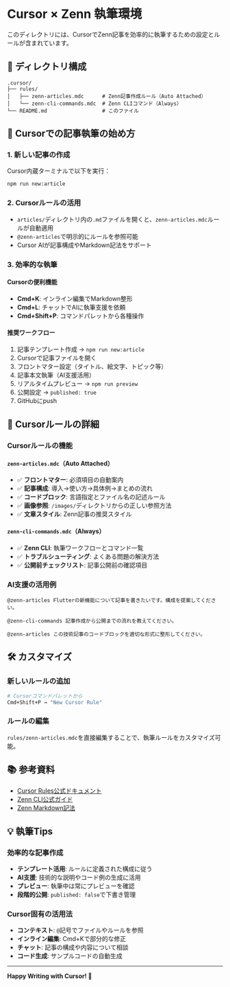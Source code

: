 # Cursor × Zenn 執筆環境

このディレクトリには、CursorでZenn記事を効率的に執筆するための設定とルールが含まれています。

## 📁 ディレクトリ構成

```
.cursor/
├── rules/
│   ├── zenn-articles.mdc      # Zenn記事作成ルール（Auto Attached）
│   └── zenn-cli-commands.mdc  # Zenn CLIコマンド（Always）
└── README.md                  # このファイル
```

## 🚀 Cursorでの記事執筆の始め方

### 1. 新しい記事の作成

Cursor内蔵ターミナルで以下を実行：

```bash
npm run new:article
```

### 2. Cursorルールの活用

- `articles/`ディレクトリ内の`.md`ファイルを開くと、`zenn-articles.mdc`ルールが自動適用
- `@zenn-articles`で明示的にルールを参照可能
- Cursor AIが記事構成やMarkdown記法をサポート

### 3. 効率的な執筆

#### Cursorの便利機能

- **Cmd+K**: インライン編集でMarkdown整形
- **Cmd+L**: チャットでAIに執筆支援を依頼
- **Cmd+Shift+P**: コマンドパレットから各種操作

#### 推奨ワークフロー

1. 記事テンプレート作成 → `npm run new:article`
2. Cursorで記事ファイルを開く
3. フロントマター設定（タイトル、絵文字、トピック等）
4. 記事本文執筆（AI支援活用）
5. リアルタイムプレビュー → `npm run preview`
6. 公開設定 → `published: true`
7. GitHubにpush

## 🎯 Cursorルールの詳細

### Cursorルールの機能

#### `zenn-articles.mdc`（Auto Attached）

- ✅ **フロントマター**: 必須項目の自動案内
- ✅ **記事構成**: 導入→使い方→具体例→まとめの流れ
- ✅ **コードブロック**: 言語指定とファイル名の記述ルール
- ✅ **画像参照**: `/images/`ディレクトリからの正しい参照方法
- ✅ **文章スタイル**: Zenn記事の推奨スタイル

#### `zenn-cli-commands.mdc`（Always）

- ✅ **Zenn CLI**: 執筆ワークフローとコマンド一覧
- ✅ **トラブルシューティング**: よくある問題の解決方法
- ✅ **公開前チェックリスト**: 記事公開前の確認項目

### AI支援の活用例

```
@zenn-articles Flutterの新機能について記事を書きたいです。構成を提案してください。
```

```
@zenn-cli-commands 記事作成から公開までの流れを教えてください。
```

```
@zenn-articles この技術記事のコードブロックを適切な形式に整形してください。
```

## 🛠️ カスタマイズ

### 新しいルールの追加

```bash
# Cursorコマンドパレットから
Cmd+Shift+P → "New Cursor Rule"
```

### ルールの編集

`rules/zenn-articles.mdc`を直接編集することで、執筆ルールをカスタマイズ可能。

## 📚 参考資料

- [Cursor Rules公式ドキュメント](https://docs.cursor.com/context/rules)
- [Zenn CLI公式ガイド](https://zenn.dev/zenn/articles/zenn-cli-guide)
- [Zenn Markdown記法](https://zenn.dev/zenn/articles/markdown-guide)

## 💡 執筆Tips

### 効率的な記事作成

- **テンプレート活用**: ルールに定義された構成に従う
- **AI支援**: 技術的な説明やコード例の生成に活用
- **プレビュー**: 執筆中は常にプレビューを確認
- **段階的公開**: `published: false`で下書き管理

### Cursor固有の活用法

- **コンテキスト**: `@`記号でファイルやルールを参照
- **インライン編集**: Cmd+Kで部分的な修正
- **チャット**: 記事の構成や内容について相談
- **コード生成**: サンプルコードの自動生成

---

**Happy Writing with Cursor! 🎉**
